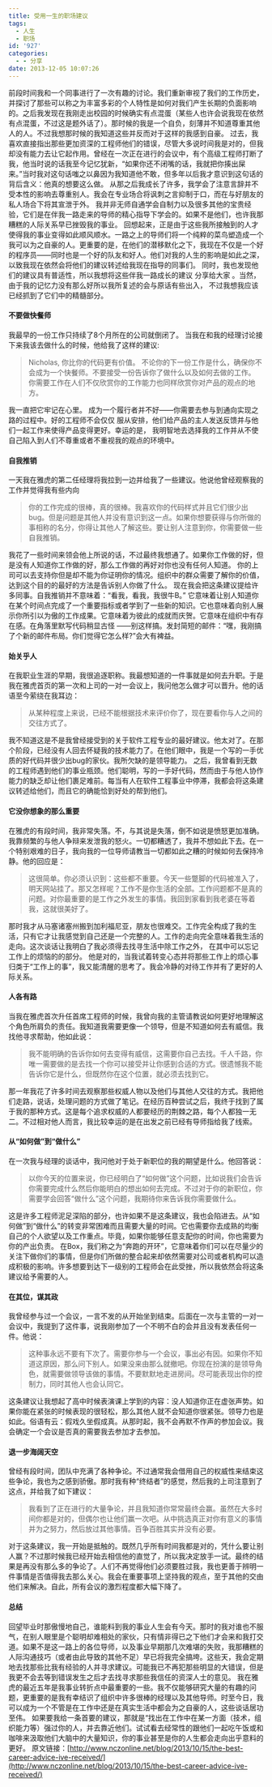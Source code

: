 ```yaml
---
title: 受用一生的职场建议
tags:
  - 人生
  - 职场
id: '927'
categories:
  - - 分享
date: 2013-12-05 10:07:26
---
```


前段时间我和一个同事进行了一次有趣的讨论。我们重新审视了我们的工作历史，并探讨了那些可以称之为丰富多彩的个人特性是如何对我们产生长期的负面影响的。之后我发现在我刚走出校园的时候确实有点混蛋（某些人也许会说我现在依然有点混蛋，不过这是题外话了）。那时候的我是一个自负，刻薄并不知道尊重其他人的人。不过我想那时候的我知道这些并反而对于这样的我感到自豪。 过去，我喜欢直接指出那些更加资深的工程师他们的错误，尽管大多说时间我是对的，但我却没有能力去让它起作用。曾经在一次正在进行的会议中，有个高级工程师打断了我，他当时说的话我至今记忆犹新，“如果你还不闭嘴的话，我就把你揍出屎来。”当时我对这句话嗤之以鼻因为我知道他不敢，但多年以后我才意识到这句话的背后含义：他真的想要这么做。 从那之后我成长了许多，我学会了注意言辞并不受本性的影响去尊重别人。我会在专业场合将讽刺之言抑制于口，而在与好朋友的私人场合下将其宣泄于外。 我并非无师自通学会自制力以及很多其他的宝贵经验，它们是在伴我一路走来的导师的精心指导下学会的。如果不是他们，也许我那糟糕的人际关系早已挫毁我的事业。 回想起来，正是由于这些我所接触到的人才使得我的事业变得如此顺风顺水。一路之上的导师们将一个纯粹的菜鸟塑造成一个我可以为之自豪的人。更重要的是，在他们的潜移默化之下，我现在不仅是一个好的程序员——同时也是一个好的队友和好人。他们对我的人生的影响是如此之深，以致我现在依然会将他们的建议转述给我现在指导的同事们。 同时，我也发现他们的建议具有普适性，所以我想将这些伴我一路成长的建议 分享给大家 。当然， 由于我的记忆力没有那么好所以我所复述的会与原话有些出入， 不过我想我应该已经抓到了它们中的精髓部分。

#### 不要做快餐师

我最早的一份工作只持续了8个月所在的公司就倒闭了。 当我在和我的经理讨论接下来我该去做什么的时候，他给我了这样的建议:

> Nicholas, 你比你的代码更有价值。 不论你的下一份工作是什么，确保你不会成为一个快餐师。不要接受一份告诉你了做什么以及如何去做的工作。 你需要工作在人们不仅欣赏你的工作能力也同样欣赏你对产品的观点的地方。

我一直把它牢记在心里。 成为一个履行者并不好——你需要去参与到通向实现之路的过程中。好的工程师不会仅仅 服从安排，他们给产品的主人发送反馈并与他们一起工作来使得产品变得更好。幸运的是， 我明智地去选择我的工作并从不使自己陷入到人们不尊重或者不重视我的观点的环境中。

#### ​自我推销

一天我在雅虎的第二任经理将我拉到一边并给我了一些建议。他说他曾经观察我的工作并觉得我有些内向

> 你的工作完成的很棒，真的很棒。我喜欢你的代码样式并且它们很少出bug。但是问题是其他人并没有意识到这一点。如果你想要获得与你所做的事相称的名分，你得让其他人了解这些。要让别人注意到你，你需要做一些自我推销。

我花了一些时间来领会他上所说的话，不过最终我想通了。如果你工作做的好，但是没有人知道你工作做的好，那么工作做的再好对你也没有任何人知道。 你的上司可以去支持你但是却不能为你证明你的情况。组织中的群众需要了解你的价值，达到这个目的的最好的方法是告诉别人你做了什么。 现在我会把这条建议提给许多同事。自我推销并不意味着：“看我，看我，我很牛B。” 它意味着让别人知道你在某个时间点完成了一个重要指标或者学到了一些新的知识。它也意味着向别人展示你所引以为傲的工作成果。它意味着为彼此的成就而庆贺。它意味在组织中有存在感。在角落里默写代码稍显古怪 ——别这样搞。发封简短的邮件：“嘿，我刚搞了个新的邮件布局。你们觉得它怎么样?”会大有裨益。

#### 始关乎人

在我职业生涯的早期，我很追逐职称。我最想知道的一件事就是如何去升职。于是我在雅虎首页的第一次和上司的一对一会议上，我问他怎么做才可以晋升。他的话语至今萦绕在我耳边：

> 从某种程度上来说，已经不能根据技术来评价你了，现在要看你与人之间的交往方式了。

我不知道这是不是我曾经接受到的关于软件工程专业的最好建议。他太对了。在那个阶段，已经没有人回去怀疑我的技术能力了。在他们眼中，我是一个写的一手优质的好代码并很少出bug的家伙。我所欠缺的是领导能力。 之后，我曾看到无数的工程师遇到他们的事业瓶颈。他们聪明，写的一手好代码，然而由于与他人协作能力的缺乏却让他们裹足难前。每当有人在软件工程事业中停滞，我都会将这条建议转述给他们，而且它的确能恰到好处的帮到他们。

#### 它没你想象的那么重要

在雅虎的有段时间，我非常失落。不，与其说是失落，倒不如说是愤怒更加准确。我靠频繁的与他人争辩来发泄我的怒火。一切都糟透了，我并不想如此下去。在一个特别艰难的日子，我向我的一位导师请教当一切都如此之糟的时候如何去保持冷静。他的回应是：

> 这很简单。你必须认识到：这些都不重要。今天一些蹩脚的代码被准入了，明天网站挂了。那又怎样呢？工作不是你生活的全部。工作问题都不是真的问题。对你最重要的是工作之外发生的事情。我回到家看到我老婆在等着我，这就很美好了。

那时我才从马塞诸塞州搬到加利福尼亚，朋友也很难交。工作完全构成了我的生活，只有它才让我感觉到自己还是一个完整的人。工作的走向完全意味着我生活的走向。这次谈话让我明白了我必须得去找寻生活中除工作之外， 在其中可以忘记工作上的烦恼的的部分。 他是对的，当我试着转变心态并将那些工作上的烦心事归类于“工作上的事”，我又能清醒的思考了。我会冷静的对待工作并有了更好的人际关系。

#### 人各有路

当我在雅虎首次升任首席工程师的时候，我曾向我的主管请教说如何更好地理解这个角色所肩负的责任。我知道我需要更像一个领导，但是不知道如何去有威信。我找他寻求帮助，他如此说：

> 我不能明确的告诉你如何去变得有威信，这需要你自己去找。千人千路，你唯一需要做的是去找一个你可以接受并让你感到合适的方式。很遗憾我不能告诉你它是什么，但既然你在这个位置，就必须去找到它。

那一年我花了许多时间去观察那些权威人物以及他们与其他人交往的方式。我把他们走路，说话，处理问题的方式做了笔记。在经历百种尝试之后，我终于找到了属于我的那种方式。这是每个追求权威的人都要经历的荆棘之路，每个人都独一无二。不过相对他人而言，我比较幸运的是在出发之前已经有导师指给我了线索。

#### 从“如何做”到“做什么”

在一次我与经理的谈话中，我问他对于处于新职位的我的期望是什么。他回答说：

> 以你今天的位置来说，你已经明白了“如何做”这个问题，比如说我们会告诉你需要完成什么然后你能明白的想出如何去完成。不过对于你的新职位，你需要学会回答“做什么”这个问题，我期待你来告诉我你需要做什么。

这是许多工程师泥足深陷的部分，也许如果不是这条建议，我也会陷进去。从“如何做”到“做什么”的转变非常困难而且需要大量的时间。它也需要你去成熟的均衡自己的个人欲望以及工作重点。毕竟，如果你能够任意支配你的时间，你也需要为你的产出负责。 在Box，我们称之为“奔跑的开环”，它意味着你们可以在尽量少的关注下做你们的事情，但是你们所做的整合起来却依然需要对公司或者机构可以造成积极的影响。许多想要到达下一级别的工程师会在此受挫，所以我依然会将这条建议给予需要的人。

#### 在其位，谋其政

我曾经参与过一个会议，一言不发的从开始坐到结束。后面在一次与主管的一对一会议中，我提到了这件事，说我刚参加了一个不明不白的会并且没有发表任何一件。他说：

> 这种事永远不要有下次了。需要你参与一个会议，事出必有因。如果你不知道这原因，那么问下别人。如果没来由那么就撤吧。你现在扮演的是领导角色，就需要做领导该做的事情。不要默默地走进房间。尽可能表现出你的控制力，同时其他人也会认同它。

这条建议让我想起了高中时候表演课上学到的内容：没人知道你正在虚张声势。如果你能在紧张的时候表现的很轻松，那么其他人就不会知道你很紧张。领导力也是如此。俗语有云：假戏久坐假成真。从那时起，我不会再默不作声的参加会议。我会确定一个会议是否真的需要我去参加才去参加。

#### 退一步海阔天空

曾经有段时间，团队中充满了各种争论。不过通常我会借用自己的权威性来结束这些争论，我也为之感到骄傲。那时我有种“终结者”的感觉，然后我的上司注意到了这点，并给我了如下建议：

> 我看到了正在进行的大量争论，并且我知道你常常最终会赢。虽然在大多时间你都是对的，但偶尔也让他们赢一次吧。从中挑选真正对你有意义的事情并为之努力，然后放过其他事情。百争百胜其实并没有必要。

对于这条建议，我一开始是抵触的。既然几乎所有时间我都是对的，凭什么要让别人赢？不过那时候我已经开始去相信他的直觉了，所以我决定放手一试。最终的结果是再没有那么多的争论了。人们不再觉得他们必须要胜过我，我也更善于辨明一件事情是否值得我去那么关心。我会在重要事项上坚持我的观点，至于其他的交由他们来解决。自此，所有会议的激烈程度都大幅下降了。

#### 总结

回望毕业时那傲慢地自己，谁能料到我的事业人生会有今天。那时的我对谁也不服气，在别人眼里是个聪明却难相处的家伙，只有情非得已之下他们才会来和我打交道。如果不是这一路上的各位导师，以及事业早期那几次难堪的失败，我那糟糕的人际沟通技巧（或者由此导致的其他不足）早已将我完全搞垮。这些天，我会定期地去找那些比我有经验的人并寻求建议。可能我已不再犯那些明显的大错误，但是我更不会去等到错误发生之后才去找寻求那些我信任的资深人士的意见。 我在雅虎的最近五年是我事业转折点中最重要的一些。我不仅能够研究大量的有趣的问题，更重要的是我有幸结识了组织中许多很棒的经理以及其他导师。时至今日，我可以成为一个不管是在工作中还是在真实生活中都会为之自豪的人，这些谈话居功至伟。 如果要我给一条首要的建议，那就是“找出在工作中在某一方面（技术，组织能力等）强过你的人，并去靠近他们。试试看去经常性的跟他们一起吃午饭或和咖啡来汲取他们大脑中的大量知识，你的事业甚至是你的人生都会走向出乎意料的更好。 原文链接：[http://www.nczonline.net/blog/2013/10/15/the-best-career-advice-ive-received/](http://www.nczonline.net/blog/2013/10/15/the-best-career-advice-ive-received/)